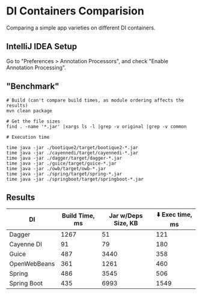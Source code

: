 # DI Containers Comparision

Comparing a simple app varieties on different DI containers.

## IntelliJ IDEA Setup

Go to "Preferences > Annotation Processors", and check "Enable Annotation
Processing".

## "Benchmark"

```
# Build (can't compare build times, as module ordering affects the results)
mvn clean package
```

```
# Get the file sizes
find . -name '*.jar' |xargs ls -l |grep -v original |grep -v common
```

```
# Execution time

time java -jar ./bootique2/target/bootique2-*.jar
time java -jar ./cayennedi/target/cayennedi-*.jar
time java -jar ./dagger/target/dagger-*.jar
time java -jar ./guice/target/guice-*.jar
time java -jar ./owb/target/owb-*.jar
time java -jar ./spring/target/spring-*.jar
time java -jar ./springboot/target/springboot-*.jar

```

## Results

|DI|Build Time, ms|Jar w/Deps Size, KB|:arrow_down: Exec time, ms|
|----|-----|-----|----|
|Dagger|1267|51|121|
|Cayenne DI|91|79|180|
|Guice|487|3440|358|
|OpenWebBeans|361|1261|460|
|Spring|486|3545|506|
|Spring Boot|435|6993|1549|
